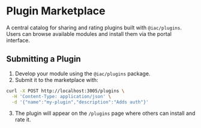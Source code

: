 # Plugin Marketplace

A central catalog for sharing and rating plugins built with `@iac/plugins`. Users can browse available modules and install them via the portal interface.

## Submitting a Plugin

1. Develop your module using the `@iac/plugins` package.
2. Submit it to the marketplace with:

```bash
curl -X POST http://localhost:3005/plugins \
  -H 'Content-Type: application/json' \
  -d '{"name":"my-plugin","description":"Adds auth"}'
```

3. The plugin will appear on the `/plugins` page where others can install and rate it.
